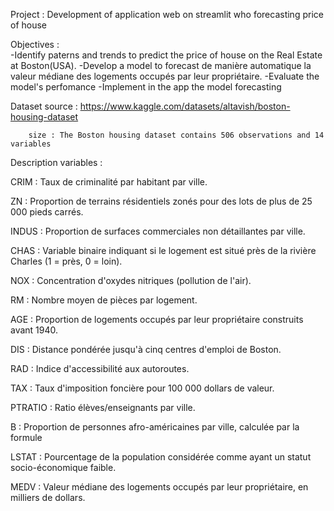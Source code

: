 Project : Development of application web on streamlit who forecasting price of house 

Objectives :  
                -Identify paterns and trends to predict the price of house on the Real Estate at Boston(USA).
                -Develop a model to forecast de manière automatique la valeur médiane des logements occupés par leur propriétaire.
                -Evaluate the model's perfomance
                -Implement in the app the model forecasting

Dataset
       source : https://www.kaggle.com/datasets/altavish/boston-housing-dataset
       
        size : The Boston housing dataset contains 506 observations and 14 variables

Description variables :

CRIM : Taux de criminalité par habitant par ville.

ZN : Proportion de terrains résidentiels zonés pour des lots de plus de 25 000 pieds carrés.

INDUS : Proportion de surfaces commerciales non détaillantes par ville.

CHAS : Variable binaire indiquant si le logement est situé près de la rivière Charles (1 = près, 0 = loin).

NOX : Concentration d'oxydes nitriques (pollution de l'air).

RM : Nombre moyen de pièces par logement.

AGE : Proportion de logements occupés par leur propriétaire construits avant 1940.

DIS : Distance pondérée jusqu'à cinq centres d'emploi de Boston.

RAD : Indice d'accessibilité aux autoroutes.

TAX : Taux d'imposition foncière pour 100 000 dollars de valeur.

PTRATIO : Ratio élèves/enseignants par ville.

B : Proportion de personnes afro-américaines par ville, calculée par la formule 

LSTAT : Pourcentage de la population considérée comme ayant un statut socio-économique faible.

MEDV : Valeur médiane des logements occupés par leur propriétaire, en milliers de dollars.
